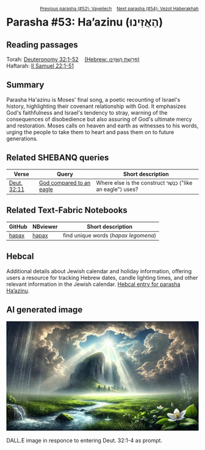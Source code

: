 <span style="float: right;"><sup> <a href="../52%20-%20Vayeilech">Previous parasha (#52): Vayeilech</a> &nbsp;&nbsp; <a href="../54%20-%20Vezot%20Haberakhah">Next parasha (#54): Vezot Haberakhah</a></sup></span>

# Parasha #53: Ha’azinu (הַאֲזִינוּ)

## Reading passages

Torah: <a href="https://www.stepbible.org/?q=version=NASB2020|reference=Deut.32:1-52&options=HNVUG" target="_blank">Deuteronomy 32:1-52</a> &nbsp;&nbsp; <a href="https://tikkun.io/#/p/shoftim" target="_blank">(Hebrew: פָּרָשַׁת הַאֲזִינוּ)</a><br>
Haftarah: 
<a href="https://www.stepbible.org/?q=version=NASB2020|reference=2Sam.22:1-51&options=HNVUG" target="_blank">II Samuel 22:1-51</a>

## Summary

Parasha Ha'azinu is Moses' final song, a poetic recounting of Israel's history, highlighting their covenant relationship with God. It emphasizes God's faithfulness and Israel's tendency to stray, warning of the consequences of disobedience but also assuring of God's ultimate mercy and restoration. Moses calls on heaven and earth as witnesses to his words, urging the people to take them to heart and pass them on to future generations.

## Related SHEBANQ queries

Verse | Query | Short description
--- | --- | --- 
[Deut. 32:11](https://www.stepbible.org/?q=version=NASB2020\|reference=Deut.32:1&options=HNVUG) | [God compared to an eagle](https://shebanq.ancient-data.org/hebrew/text?iid=6694&version=2021&page=1&mr=r&qw=q) | Where else is the construct כְנֶשֶׁר ("like an eagle") uses?


## Related Text-Fabric Notebooks

GitHub | NBviewer | Short description
---|---|---
[hapax](hapax.ipynb) | <a href="https://nbviewer.org/github/tonyjurg/Parashot/blob/main/WeeklyParasha/53%20-%20Ha'azinu/hapax.ipynb" target="_blank">hapax</a> | find unique words (*hapax legomena*)

## Hebcal

Additional details about Jewish calendar and holiday information, offering users a resource for tracking Hebrew dates, candle lighting times, and other relevant information in the Jewish calendar. <a href="https://www.hebcal.com/sedrot/haazinu" target="_blank">Hebcal entry for parasha Ha’azinu</a>.

## AI generated image

<img src="images/DALL_E_prompt_Deut_32_1-4.jpg">

DALL.E image in responce to entering Deut. 32:1-4 as prompt.
